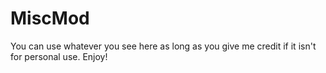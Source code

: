 # MiscMod
You can use whatever you see here as long as you give me credit if it isn't for personal use. Enjoy!
